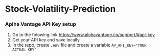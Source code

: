 # Stock-Volatility-Prediction

### Aplha Vantage API Key setup
1. Go to the folowing link https://www.alphavantage.co/support/#api-key
2. Get your API key and save locally
3. In the repo, create `.env` file and create a variable 
`AV_API_KEY="YOUR ACTUAL KEY"`

